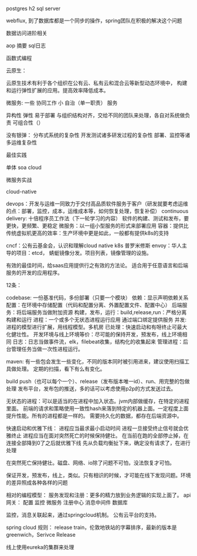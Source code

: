 
postgres
h2
sql server

webflux, 到了数据库都是一个同步的操作，spring团队在积极的解决这个问题

数据访问进阶相关

aop
摘要
sql日志

函数式编程

云原生：

云原生技术有利于各个组织在公有云、私有云和混合云等新型动态环境中，
构建和运行弹性扩展的应用。提高效率降低成本。

微服务: 一些 协同工作 小 自治（单一职责） 服务

异构性
弹性
易于部署
与组织结构对齐，交给不同的团队来处理，各自对系统做负责
可组合性（）

没有银弹：
分布式系统的复杂性
开发测试诸多研发过程的复杂性
部署、监控等诸多运维复杂性

最佳实践

单体
soa
cloud

微服务实战

cloud-native

devops：开发与运维一同致力于交付高品质软件服务于客户（研发就要考虑运维的点：部署，监控，成本，运维成本等，如何恢复处理，恢复补偿）
continuous delivery: 十倍程序员工作法（下一轮学习的内容）
  软件的构建、测试和发布，要更快，更频繁、更稳定
微服务：以一组小型服务的形式来部署应用
容器：提供比传统虚拟机更高的效率：生产环境中更是如此，一般都有提供k8s的支持

cncf：公有云基金会，认识和理解cloud native
k8s 普罗米修斯 envoy：华人主导的项目：etcd， 蜻蜓镜像分发。项目列表，镜像管理的设施。

有效的最佳时间，给saas应用提供行之有效的方法论。
适合用于任意语言和后端服务的开发的应用程序。

12条：

codebase: 一份基准代码，多份部署（只要一个模块）
依赖：显示声明依赖关系
配置：在环境中存储配置（代码和配置分离、外置配置文件、配置中心）
后端服务：将后端服务当做附加资源
构建，发布，运行：build,release,run：严格分离构建和运行
进程：一个或多个无状态进程运行应用
通过端口绑定提供服务
并发:进程的模型进行扩展，用线程模型。多机房
已处理：快速启动和有呀终止可最大化健壮性。
开发环境与线上环境等价：尽可能的保持开发，预发布，线上环境相同
日志：日志当做事件流，elk，filebeat收集，结构化的收集起来
管理进程：后台管理任务当做一次性进程运行。

maven: 有一些包会发生一些变化，不同的版本同时被引用进来，建议使用扫描工具做处理。
定期的扫描，看下有么有变化。

build push（也可以每个一个）、release（发布版本唯一id）、run、用完整的包做处理
发布平台，发布包的推送，多的话可以考虑使用p2p的方式发送过去。


无状态的进程：可以是适当的在进程中加入状态。jvm内部做缓存，在特定的进程里面。
前端的请求和策略使用一致性hash来落到特定的机器上面。一定程度上面提升性能。所有的进程都是一样的。
需要持久化的数据，都存在后端资源中。

快速启动和优雅下线：
进程应当最求最小启动时间
进程一旦接受终止信号就会优雅终止
进程应当在面对突然死亡的时候保持健壮。
在当前在跑的全部停止掉，在连接全部降到0了之后就优雅下线
先从负载均衡扯下来，确定没有请求了，在进行处理

在突然死亡保持健壮。磁盘、网络、io除了问题不可怕，没法恢复才可怕。

保证开发，预发布，线上，类似。只有相识的时候，才可能在线下发现问题。环境的差异照成各种各样的问题

相对的编程模型：
服务发现和注册：更多的精力放到业务逻辑的实现上面了。
api网关：
配置
监控
微服务
注册中心
消息中间件
数据库


监控，消息关联起来，通过springcloud机制。
公有云平台的支持。


spring cloud 规则：
release train，伦敦地铁站的字幕排序，最新的版本是greenwich，Serivce Release

线上使用eureka的集群来处理
